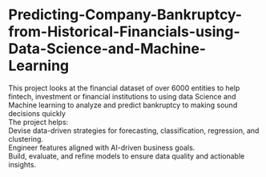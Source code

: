 # Predicting-Company-Bankruptcy-from-Historical-Financials-using-Data-Science-and-Machine-Learning
This project looks at the financial dataset of over 6000 entities to help fintech, investment or financial institutions to using data Science and Machine learning to analyze and predict bankruptcy to making sound decisions quickly <br>
The project helps:<br>
Devise data-driven strategies for forecasting, classification, regression, and clustering.<br>
Engineer features aligned with AI-driven business goals.<br>
Build, evaluate, and refine models to ensure data quality and actionable insights.<br>
